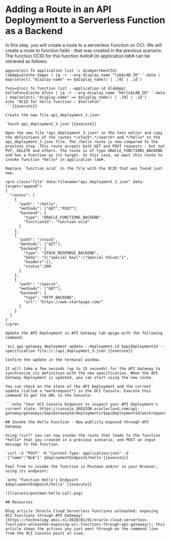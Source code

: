 # Adding a Route in an API Deployment to a Serverless Function as a Backend

In this step, you will create a route to a serverless Function on OCI. We will create a route to function *hello* - that was created in the previous scenario. The function OCID for this function *hello#* (in application *lab#<your lab participant number>* can be retrieved as follows:

```
apps=$(oci fn application list -c $compartmentId)
labApp=$(echo $apps | jq -r --arg display_name "lab$LAB_ID" '.data | map(select(."display-name" == $display_name)) | .[0] | .id')

funs=$(oci fn function list --application-id $labApp)
helloFun=$(echo $funs | jq -r --arg display_name "hello$LAB_ID" '.data | map(select(."display-name" == $display_name)) | .[0] | .id')
echo "OCID for hello function : $helloFun"
```{{execute}}

Create the new file api_deployment_3.json:

`touch api_deployment_3.json`{{execute}}

Open the new file *api_deployment_3.json* in the text editor and copy the definitions of the routes */stock*,*/search* and */hello* to the api_deployment_3.json file. The /hello route is new compared to the previous step. This route accepts both GET and POST requests - but not PUT, DELETE and others. The route is of type ORACLE_FUNCTIONS_BACKEND and has a Function as its target. In this case, we want this route to invoke function *hello* in application lab#. 

Replace `function ocid` in the file with the OCID that was found just now.

<pre class="file" data-filename="api_deployment_3.json" data-target="append">
{
  "routes": [
    {
      "path": "/hello",
      "methods": ["GET","POST"],
      "backend": {
        "type": "ORACLE_FUNCTIONS_BACKEND",
        "functionId": "function ocid"
      }
    },
    {
      "path": "/stock",
      "methods": ["GET"],
      "backend": {
        "type": "STOCK_RESPONSE_BACKEND",
        "body": "{\"special_key\":\"Special Value\"}",
        "headers":[],
        "status":200
      }
    },
    {
      "path": "/search",
      "methods": ["GET"],
      "backend": {
        "type": "HTTP_BACKEND",
        "url": "https://www.startpage.com/"
      }
    }
  ]
}
</pre>

Update the API Deployment in API Gateway lab-apigw with the following command:  

`oci api-gateway deployment update --deployment-id $apiDeploymentId --specification file://./api_deployment_3.json`{{execute}}

Confirm the update in the terminal window.

It will take a few seconds (up to 15 seconds) for the API Gateway to synchronize its definition with the new specification. When the API Gateway deployment is updated, you can start using the new route. 

You can check on the state of the API Deployment and the current update (called a *workrequest*) in the OCI Console. Execute this command to get the URL to the Console:

```echo "Your OCI Console Endpoint to inspect your API Deployment's current state: https://console.$REGION.oraclecloud.com/api-gateway/gateways/$apiGatewayId/deployments/$apiDeploymentId/workrequests"```{{execute}}

## Invoke the Hello Function - Now publicly exposed through API Gateway

Using *curl* you can now invoke the route that leads to the function *hello* that you created in a previous scenario, and POST an input message to the function.

`curl -X "POST" -H "Content-Type: application/json" -d '{"name":"Bob"}' $deploymentEndpoint/hello`{{execute}}

Feel free to invoke the function in Postman and/or in your Browser, using its endpoint:

`echo "Function Hello's Endpoint $deploymentEndpoint/hello"`{{execute}}

![](assets/postman-hello-call.png)

## Resources

Blog article [Oracle Cloud Serverless Functions unleashed: exposing OCI Functions through API Gateway](https://technology.amis.nl/2020/01/01/oracle-cloud-serverless-functions-unleashed-exposing-oci-functions-through-api-gateway/); this article shows the actions you just went through on the command line from the OCI Console point of view.
